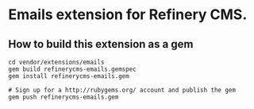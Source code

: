# Emails extension for Refinery CMS.

## How to build this extension as a gem

    cd vendor/extensions/emails
    gem build refinerycms-emails.gemspec
    gem install refinerycms-emails.gem

    # Sign up for a http://rubygems.org/ account and publish the gem
    gem push refinerycms-emails.gem